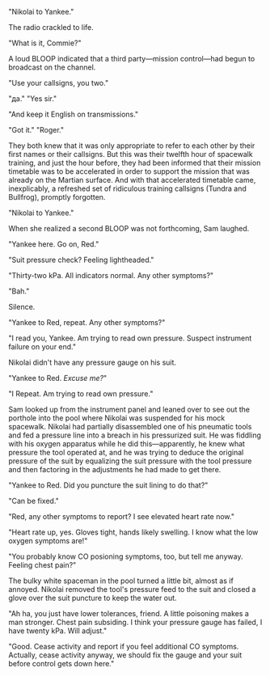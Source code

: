 "Nikolai to Yankee."

The radio crackled to life.

"What is it, Commie?"

A loud BLOOP indicated that a third party—mission control—had begun to broadcast on the channel.

"Use your callsigns, you two."

"да."  "Yes sir."

"And keep it English on transmissions."

"Got it."  "Roger."

They both knew that it was only appropriate to refer to each other by their first names or their callsigns.  But this was their twelfth hour of spacewalk training, and just the hour before, they had been informed that their mission timetable was to be accelerated in order to support the mission that was already on the Martian surface.  And with that accelerated timetable came, inexplicably, a refreshed set of ridiculous training callsigns (Tundra and Bullfrog), promptly forgotten.

"Nikolai to Yankee."

When she realized a second BLOOP was not forthcoming, Sam laughed.

"Yankee here.  Go on, Red."

"Suit pressure check?  Feeling lightheaded."

"Thirty-two kPa.  All indicators normal.  Any other symptoms?"

"Bah."

Silence.

"Yankee to Red, repeat.  Any other symptoms?"

"I read you, Yankee.  Am trying to read own pressure.  Suspect instrument failure on your end."

Nikolai didn't have any pressure gauge on his suit.

"Yankee to Red.  *Excuse me?*"

"I Repeat.  Am trying to read own pressure."

Sam looked up from the instrument panel and leaned over to see out the porthole into the pool where Nikolai was suspended for his mock spacewalk.  Nikolai had partially disassembled one of his pneumatic tools and fed a pressure line into a breach in his pressurized suit.  He was fiddling with his oxygen apparatus while he did this—apparently, he knew what pressure the tool operated at, and he was trying to deduce the original pressure of the suit by equalizing the suit pressure with the tool pressure and then factoring in the adjustments he had made to get there.

"Yankee to Red.  Did you puncture the suit lining to do that?"

"Can be fixed."

"Red, any other symptoms to report?  I see elevated heart rate now."

"Heart rate up, yes.  Gloves tight, hands likely swelling.  I know what the low oxygen symptoms are!"

"You probably know CO posioning symptoms, too, but tell me anyway.  Feeling chest pain?"

The bulky white spaceman in the pool turned a little bit, almost as if annoyed.  Nikolai removed the tool's pressure feed to the suit and closed a glove over the suit puncture to keep the water out.

"Ah ha, you just have lower tolerances, friend.  A little poisoning makes a man stronger.  Chest pain subsiding.  I think your pressure gauge has failed, I have twenty kPa.  Will adjust."

"Good.  Cease activity and report if you feel additional CO symptoms.  Actually, cease activity anyway, we should fix the gauge and your suit before control gets down here."